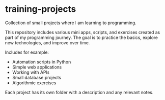 # training-projects
Collection of small projects where I am learning to programming.

This repository includes various mini apps, scripts, and exercises created as part of my programming journey. The goal is to practice the basics, explore new technologies, and improve over time.

Includes for example:
- Automation scripts in Python
- Simple web applications
- Working with APIs
- Small database projects
- Algorithmic exercises

Each project has its own folder with a description and any relevant notes.
